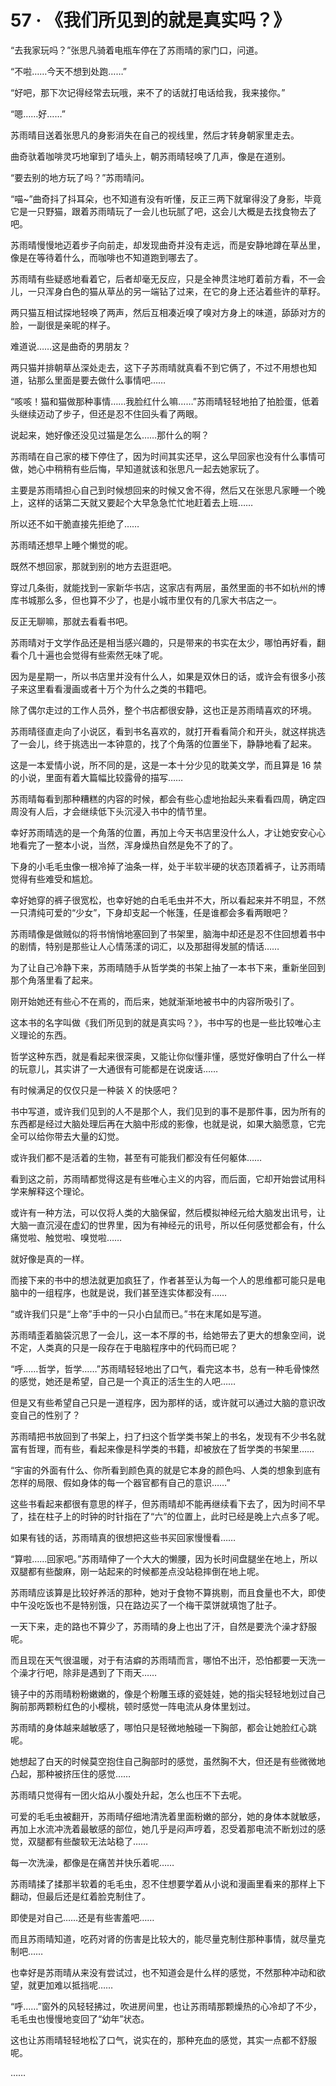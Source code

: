 # 57 · 《我们所见到的就是真实吗？》

“去我家玩吗？”张思凡骑着电瓶车停在了苏雨晴的家门口，问道。

“不啦……今天不想到处跑……”

“好吧，那下次记得经常去玩哦，来不了的话就打电话给我，我来接你。”

“嗯……好……”

苏雨晴目送着张思凡的身影消失在自己的视线里，然后才转身朝家里走去。

曲奇驮着咖啡灵巧地窜到了墙头上，朝苏雨晴轻唤了几声，像是在道别。

“要去别的地方玩了吗？”苏雨晴问。

“喵~”曲奇抖了抖耳朵，也不知道有没有听懂，反正三两下就窜得没了身影，毕竟它是一只野猫，跟着苏雨晴玩了一会儿也玩腻了吧，这会儿大概是去找食物去了吧。

苏雨晴慢慢地迈着步子向前走，却发现曲奇并没有走远，而是安静地蹲在草丛里，像是在等待着什么，而咖啡也不知道跑到哪去了。

苏雨晴有些疑惑地看着它，后者却毫无反应，只是全神贯注地盯着前方看，不一会儿，一只浑身白色的猫从草丛的另一端钻了过来，在它的身上还沾着些许的草籽。

两只猫互相试探地轻唤了两声，然后互相凑近嗅了嗅对方身上的味道，舔舔对方的脸，一副很是亲昵的样子。

难道说……这是曲奇的男朋友？

两只猫并排朝草丛深处走去，这下子苏雨晴就真看不到它俩了，不过不用想也知道，钻那么里面是要去做什么事情吧……

“咳咳！猫和猫做那种事情……我脸红什么嘛……”苏雨晴轻轻地拍了拍脸蛋，低着头继续迈动了步子，但还是忍不住回头看了两眼。

说起来，她好像还没见过猫是怎么……那什么的啊？

苏雨晴在自己家的楼下停住了，因为时间其实还早，这么早回家也没有什么事情可做，她心中稍稍有些后悔，早知道就该和张思凡一起去她家玩了。

主要是苏雨晴担心自己到时候想回来的时候又舍不得，然后又在张思凡家睡一个晚上，这样的话第二天就又要起个大早急急忙忙地赶着去上班……

所以还不如干脆直接先拒绝了……

苏雨晴还想早上睡个懒觉的呢。

既然不想回家，那就到别的地方去逛逛吧。

穿过几条街，就能找到一家新华书店，这家店有两层，虽然里面的书不如杭州的博库书城那么多，但也算不少了，也是小城市里仅有的几家大书店之一。

反正无聊嘛，那就去看看书吧。

苏雨晴对于文学作品还是相当感兴趣的，只是带来的书实在太少，哪怕再好看，翻看个几十遍也会觉得有些索然无味了呢。

因为是星期一，所以书店里并没有什么人，如果是双休日的话，或许会有很多小孩子来这里看看漫画或者十万个为什么之类的书籍吧。

除了偶尔走过的工作人员外，整个书店都很安静，这也正是苏雨晴喜欢的环境。

苏雨晴径直走向了小说区，看到书名喜欢的，就打开看看简介和开头，就这样挑选了一会儿，终于挑选出一本钟意的，找了个角落的位置坐下，静静地看了起来。

这是一本爱情小说，所不同的是，这是一本十分少见的耽美文学，而且算是 16 禁的小说，里面有着大篇幅比较露骨的描写……

苏雨晴每看到那种糟糕的内容的时候，都会有些心虚地抬起头来看看四周，确定四周没有人后，才会继续低下头沉浸入书中的情节里。

幸好苏雨晴选的是一个角落的位置，再加上今天书店里没什么人，才让她安安心心地看完了一整本小说，当然，浑身燥热自然是免不了的了。

下身的小毛毛虫像一根冷掉了油条一样，处于半软半硬的状态顶着裤子，让苏雨晴觉得有些难受和尴尬。

幸好她穿的裤子很宽松，也幸好她的白毛毛虫并不大，所以看起来并不明显，不然一只清纯可爱的“少女”，下身却支起一个帐篷，任是谁都会多看两眼吧？

苏雨晴像是做贼似的将书悄悄地塞回到了书架里，脑海中却还是忍不住回想着书中的剧情，特别是那些让人心情荡漾的词汇，以及那甜得发腻的情话……

为了让自己冷静下来，苏雨晴随手从哲学类的书架上抽了一本书下来，重新坐回到那个角落里看了起来。

刚开始她还有些心不在焉的，而后来，她就渐渐地被书中的内容所吸引了。

这本书的名字叫做《我们所见到的就是真实吗？》，书中写的也是一些比较唯心主义理论的东西。

哲学这种东西，就是看起来很深奥，又能让你似懂非懂，感觉好像明白了什么一样的玩意儿，其实讲了一大通很有可能都是在说废话……

有时候满足的仅仅只是一种装 X 的快感吧？

书中写道，或许我们见到的人不是那个人，我们见到的事不是那件事，因为所有的东西都是经过大脑处理后再在大脑中形成的影像，也就是说，如果大脑愿意，它完全可以给你带去大量的幻觉。

或许我们都不是活着的生物，甚至有可能我们都没有任何躯体……

看到这之前，苏雨晴都觉得这是有些唯心主义的内容，而后面，它却开始尝试用科学来解释这个理论。

或许有一种方法，可以仅将人类的大脑保留，然后模拟神经元给大脑发出讯号，让大脑一直沉浸在虚幻的世界里，因为有神经元的讯号，所以任何感觉都会有，什么痛觉啦、触觉啦、嗅觉啦……

就好像是真的一样。

而接下来的书中的想法就更加疯狂了，作者甚至认为每一个人的思维都可能只是电脑中的一组程序，也就是说，我们甚至连实体都没有……

“或许我们只是“上帝”手中的一只小白鼠而已。”书在末尾如是写道。

苏雨晴歪着脑袋沉思了一会儿，这一本不厚的书，给她带去了更大的想象空间，说不定，人类真的只是一段存在于电脑程序中的代码而已呢？

“呼……哲学，哲学……”苏雨晴轻轻地出了口气，看完这本书，总有一种毛骨悚然的感觉，她还是希望，自己是一个真正的活生生的人吧……

但是又有些希望自己只是一道程序，因为那样的话，或许就可以通过大脑的意识改变自己的性别了？

苏雨晴把书放回到了书架上，扫了扫这个哲学类书架上的书名，发现有不少书名就富有哲理，而有些，看起来像是科学类的书籍，却被放在了哲学类的书架里……

“宇宙的外面有什么、你所看到颜色真的就是它本身的颜色吗、人类的想象到底有怎样的局限、假如身体的每一个器官都有自己的意识……”

这些书看起来都很有意思的样子，但苏雨晴却不能再继续看下去了，因为时间不早了，挂在柱子上的时钟的时针指在了“六”的位置上，此时已经是晚上六点多了呢。

如果有钱的话，苏雨晴真的很想把这些书买回家慢慢看……

“算啦……回家吧。”苏雨晴伸了一个大大的懒腰，因为长时间盘腿坐在地上，所以双腿都有些酸麻，刚一站起来的时候都差点没站稳摔倒在地上呢。

苏雨晴应该算是比较好养活的那种，她对于食物不算挑剔，而且食量也不大，即使中午没吃饭也不是特别饿，只在路边买了一个梅干菜饼就填饱了肚子。

一天下来，走的路也不算少了，苏雨晴的身上也出了汗，自然是要洗个澡才舒服呢。

而且现在天气很温暖，对于有洁癖的苏雨晴而言，哪怕不出汗，恐怕都要一天洗一个澡才行吧，除非是遇到了下雨天……

镜子中的苏雨晴粉粉嫩嫩的，像是个粉雕玉琢的瓷娃娃，她的指尖轻轻地划过自己胸前那两颗粉红色的小樱桃，顿时感觉一阵电流从身体里划过。

苏雨晴的身体越来越敏感了，哪怕只是轻微地触碰一下胸部，都会让她脸红心跳呢。

她想起了白天的时候莫空抱住自己胸部时的感觉，虽然胸不大，但还是有些微微地凸起，那种被挤压住的感觉……

苏雨晴只觉得有一团火焰从小腹处升起，怎么也压不下去呢。

可爱的毛毛虫被翻开，苏雨晴仔细地清洗着里面粉嫩的部分，她的身体本就敏感，再加上水流冲洗着最敏感的部位，她几乎是闷声哼着，忍受着那电流不断划过的感觉，双腿都有些酸软无法站稳了……

每一次洗澡，都像是在痛苦并快乐着呢……

苏雨晴揉了揉那半软着的毛毛虫，忍不住想要学着从小说和漫画里看来的那样上下翻动，但最后还是红着脸克制住了。

即使是对自己……还是有些害羞吧……

而且苏雨晴知道，吃药对肾的伤害是比较大的，能尽量克制住那种事情，就尽量克制吧……

也幸好是苏雨晴从来没有尝试过，也不知道会是什么样的感觉，不然那种冲动和欲望，就更加难以抵挡呢……

“呼……”窗外的风轻轻拂过，吹进房间里，也让苏雨晴那颗燥热的心冷却了不少，毛毛虫也慢慢地变回了“幼年”状态。

这也让苏雨晴轻轻地松了口气，说实在的，那种充血的感觉，其实一点都不舒服呢。

……
